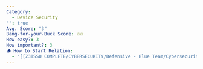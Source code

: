 ```yaml
---
Category:
  - Device Security
"": true
Avg. Score: "3"
Bang-for-your-Buck Score: 🔥🔥
How easy?: 3
How important?: 3
🪵 How to Start Relation:
  - "[[Z3TSSU COMPLETE/CYBERSECURITY/Defensive - Blue Team/Cybersecurity Checklist (Free Version)/Master Page/Device Security]]"
---
```

